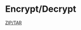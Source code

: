 # Encrypt/Decrypt

[ZIP/TAR](Encrypt%20Decrypt%201bf36559f4e649c9859bc11ee9693670/ZIP%20TAR%20ae3ee23657e9415a83fa09a659b1bc36.md)